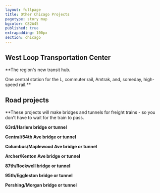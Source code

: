 ```yaml
---
layout: fullpage
title: Other Chicago Projects
pagetype: story map
bgcolor: C82A45
published: true
extrapadding: 100px
section: chicago
---
```


## West Loop Transportation Center
**The region's new transit hub.

One central station for the L, commuter rail, Amtrak, and, someday, high-speed rail.**


## Road projects

**These projects will make bridges and tunnels for freight trains - so you don't have to wait for the train to pass.

 **63rd/Harlem bridge or tunnel**

 **Central/54th Ave bridge or tunnel**

 **Columbus/Maplewood Ave bridge or tunnel**

 **Archer/Kenton Ave bridge or tunnel**

 **87th/Rockwell bridge or tunnel**

 **95th/Eggleston bridge or tunnel**

 **Pershing/Morgan bridge or tunnel**